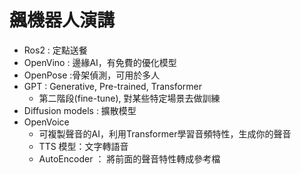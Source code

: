 # **飆機器人演講**
- Ros2 : 定點送餐
- OpenVino : 邊緣AI，有免費的優化模型
- OpenPose :骨架偵測，可用於多人
- GPT : Generative, Pre-trained, Transformer
    - 第二階段(fine-tune), 對某些特定場景去做訓練
- Diffusion models : 擴散模型
- OpenVoice
    - 可複製聲音的AI，利用Transformer學習音頻特性，生成你的聲音
    - TTS 模型：文字轉語音
    - AutoEncoder ： 將前面的聲音特性轉成參考檔